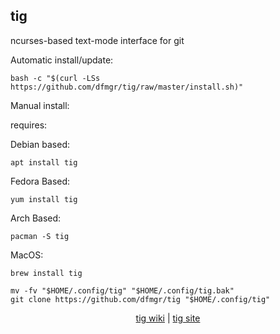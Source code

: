 ## tig  
  
ncurses-based text-mode interface for git  
  
Automatic install/update:

```shell
bash -c "$(curl -LSs https://github.com/dfmgr/tig/raw/master/install.sh)"
```

Manual install:
  
requires:

Debian based:

```shell
apt install tig
```  

Fedora Based:

```shell
yum install tig
```  

Arch Based:

```shell
pacman -S tig
```  

MacOS:  

```shell
brew install tig
```
  
```shell
mv -fv "$HOME/.config/tig" "$HOME/.config/tig.bak"
git clone https://github.com/dfmgr/tig "$HOME/.config/tig"
```
  
<p align=center>
  <a href="https://github.com/jonas/tig/wiki" target="_blank" rel="noopener noreferrer">tig wiki</a>  |  
  <a href="https://jonas.github.io/tig" target="_blank" rel="noopener noreferrer">tig site</a>
</p>  

